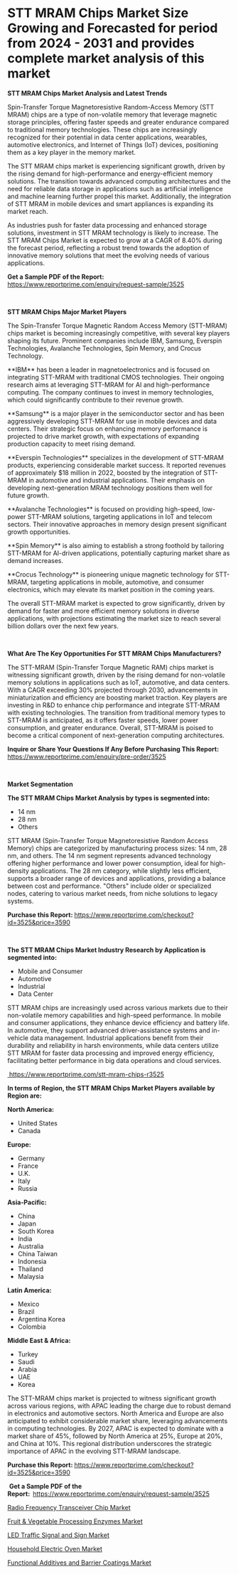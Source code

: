 <p><h1>STT MRAM Chips Market Size Growing and Forecasted for period from 2024 - 2031 and provides complete market analysis of this market</h1></p><p><strong>STT MRAM Chips Market Analysis and Latest Trends</strong></p>
<p><p>Spin-Transfer Torque Magnetoresistive Random-Access Memory (STT MRAM) chips are a type of non-volatile memory that leverage magnetic storage principles, offering faster speeds and greater endurance compared to traditional memory technologies. These chips are increasingly recognized for their potential in data center applications, wearables, automotive electronics, and Internet of Things (IoT) devices, positioning them as a key player in the memory market.</p><p>The STT MRAM chips market is experiencing significant growth, driven by the rising demand for high-performance and energy-efficient memory solutions. The transition towards advanced computing architectures and the need for reliable data storage in applications such as artificial intelligence and machine learning further propel this market. Additionally, the integration of STT MRAM in mobile devices and smart appliances is expanding its market reach.</p><p>As industries push for faster data processing and enhanced storage solutions, investment in STT MRAM technology is likely to increase. The STT MRAM Chips Market is expected to grow at a CAGR of 8.40% during the forecast period, reflecting a robust trend towards the adoption of innovative memory solutions that meet the evolving needs of various applications.</p></p>
<p><strong>Get a Sample PDF of the Report:&nbsp;</strong> <a href="https://www.reportprime.com/enquiry/request-sample/3525?utm_campaign=1134&utm_medium=2&utm_source=Github&utm_content=ia&utm_term=10102024&utm_id=stt-mram-chips">https://www.reportprime.com/enquiry/request-sample/3525</a></p>
<p>&nbsp;</p>
<p><strong>STT MRAM Chips Major Market Players</strong></p>
<p><p>The Spin-Transfer Torque Magnetic Random Access Memory (STT-MRAM) chips market is becoming increasingly competitive, with several key players shaping its future. Prominent companies include IBM, Samsung, Everspin Technologies, Avalanche Technologies, Spin Memory, and Crocus Technology.</p><p>**IBM** has been a leader in magnetoelectronics and is focused on integrating STT-MRAM with traditional CMOS technologies. Their ongoing research aims at leveraging STT-MRAM for AI and high-performance computing. The company continues to invest in memory technologies, which could significantly contribute to their revenue growth.</p><p>**Samsung** is a major player in the semiconductor sector and has been aggressively developing STT-MRAM for use in mobile devices and data centers. Their strategic focus on enhancing memory performance is projected to drive market growth, with expectations of expanding production capacity to meet rising demand.</p><p>**Everspin Technologies** specializes in the development of STT-MRAM products, experiencing considerable market success. It reported revenues of approximately $18 million in 2022, boosted by the integration of STT-MRAM in automotive and industrial applications. Their emphasis on developing next-generation MRAM technology positions them well for future growth.</p><p>**Avalanche Technologies** is focused on providing high-speed, low-power STT-MRAM solutions, targeting applications in IoT and telecom sectors. Their innovative approaches in memory design present significant growth opportunities.</p><p>**Spin Memory** is also aiming to establish a strong foothold by tailoring STT-MRAM for AI-driven applications, potentially capturing market share as demand increases.</p><p>**Crocus Technology** is pioneering unique magnetic technology for STT-MRAM, targeting applications in mobile, automotive, and consumer electronics, which may elevate its market position in the coming years.</p><p>The overall STT-MRAM market is expected to grow significantly, driven by demand for faster and more efficient memory solutions in diverse applications, with projections estimating the market size to reach several billion dollars over the next few years.</p></p>
<p>&nbsp;</p>
<p><strong>What Are The Key Opportunities For STT MRAM Chips Manufacturers?</strong></p>
<p><p>The STT-MRAM (Spin-Transfer Torque Magnetic RAM) chips market is witnessing significant growth, driven by the rising demand for non-volatile memory solutions in applications such as IoT, automotive, and data centers. With a CAGR exceeding 30% projected through 2030, advancements in miniaturization and efficiency are boosting market traction. Key players are investing in R&D to enhance chip performance and integrate STT-MRAM with existing technologies. The transition from traditional memory types to STT-MRAM is anticipated, as it offers faster speeds, lower power consumption, and greater endurance. Overall, STT-MRAM is poised to become a critical component of next-generation computing architectures.</p></p>
<p><strong>Inquire or Share Your Questions If Any Before Purchasing This Report:</strong> <a href="https://www.reportprime.com/enquiry/pre-order/3525?utm_campaign=1134&utm_medium=2&utm_source=Github&utm_content=ia&utm_term=10102024&utm_id=stt-mram-chips">https://www.reportprime.com/enquiry/pre-order/3525</a></p>
<p>&nbsp;</p>
<p><strong>Market Segmentation</strong></p>
<p><strong>The STT MRAM Chips Market Analysis by types is segmented into:</strong></p>
<p><ul><li>14 nm</li><li>28 nm</li><li>Others</li></ul></p>
<p><p>STT MRAM (Spin-Transfer Torque Magnetoresistive Random Access Memory) chips are categorized by manufacturing process sizes: 14 nm, 28 nm, and others. The 14 nm segment represents advanced technology offering higher performance and lower power consumption, ideal for high-density applications. The 28 nm category, while slightly less efficient, supports a broader range of devices and applications, providing a balance between cost and performance. "Others" include older or specialized nodes, catering to various market needs, from niche solutions to legacy systems.</p></p>
<p><strong>Purchase this Report:&nbsp;</strong><a href="https://www.reportprime.com/checkout?id=3525&price=3590&utm_campaign=1134&utm_medium=2&utm_source=Github&utm_content=ia&utm_term=10102024&utm_id=stt-mram-chips">https://www.reportprime.com/checkout?id=3525&price=3590</a></p>
<p>&nbsp;</p>
<p><strong>The STT MRAM Chips Market Industry Research by Application is segmented into:</strong></p>
<p><ul><li>Mobile and Consumer</li><li>Automotive</li><li>Industrial</li><li>Data Center</li></ul></p>
<p><p>STT MRAM chips are increasingly used across various markets due to their non-volatile memory capabilities and high-speed performance. In mobile and consumer applications, they enhance device efficiency and battery life. In automotive, they support advanced driver-assistance systems and in-vehicle data management. Industrial applications benefit from their durability and reliability in harsh environments, while data centers utilize STT MRAM for faster data processing and improved energy efficiency, facilitating better performance in big data operations and cloud services.</p></p>
<p><a href="https://www.reportprime.com/stt-mram-chips-r3525?utm_campaign=1134&utm_medium=2&utm_source=Github&utm_content=ia&utm_term=10102024&utm_id=stt-mram-chips">&nbsp;https://www.reportprime.com/stt-mram-chips-r3525</a></p>
<p><strong>In terms of Region, the STT MRAM Chips Market Players available by Region are:</strong></p>
<p>
    <p> <strong> North America: </strong>
        <ul>
            <li>United States</li>
            <li>Canada</li>
        </ul>
        </p> 
    <p> <strong> Europe: </strong>
        <ul>
            <li>Germany</li>
            <li>France</li>
            <li>U.K.</li>
            <li>Italy</li>
            <li>Russia</li>
        </ul>
        </p> 
    <p> <strong> Asia-Pacific: </strong>
        <ul>
            <li>China</li>
            <li>Japan</li>
            <li>South Korea</li>
            <li>India</li>
            <li>Australia</li>
            <li>China Taiwan</li>
            <li>Indonesia</li>
            <li>Thailand</li>
            <li>Malaysia</li>
        </ul>
        </p> 
    <p> <strong> Latin America: </strong>
        <ul>
            <li>Mexico</li>
            <li>Brazil</li>
            <li>Argentina Korea</li>
            <li>Colombia</li>
        </ul>
        </p> 
    <p> <strong> Middle East & Africa: </strong>
        <ul>
            <li>Turkey</li>
            <li>Saudi</li>
            <li>Arabia</li>
            <li>UAE</li>
            <li>Korea</li>
        </ul>
    </p>
    </p>
<p><p>The STT-MRAM chips market is projected to witness significant growth across various regions, with APAC leading the charge due to robust demand in electronics and automotive sectors. North America and Europe are also anticipated to exhibit considerable market share, leveraging advancements in computing technologies. By 2027, APAC is expected to dominate with a market share of 45%, followed by North America at 25%, Europe at 20%, and China at 10%. This regional distribution underscores the strategic importance of APAC in the evolving STT-MRAM landscape.</p></p>
<p><strong>Purchase this Report: </strong><a href="https://www.reportprime.com/checkout?id=3525&price=3590&utm_campaign=1134&utm_medium=2&utm_source=Github&utm_content=ia&utm_term=10102024&utm_id=stt-mram-chips">https://www.reportprime.com/checkout?id=3525&price=3590</a></p>
<p>&nbsp;<strong>Get a Sample PDF of the Report:&nbsp;&nbsp;</strong><a href="https://www.reportprime.com/enquiry/request-sample/3525?utm_campaign=1134&utm_medium=2&utm_source=Github&utm_content=ia&utm_term=10102024&utm_id=stt-mram-chips">https://www.reportprime.com/enquiry/request-sample/3525</a></p>
<p><strong></strong></p>
<p><p><a href="https://www.linkedin.com/pulse/navigating-global-radio-frequency-transceiver-chip-market-k3gjc?utm_campaign=1134&utm_medium=2&utm_source=Github&utm_content=ia&utm_term=10102024&utm_id=stt-mram-chips">Radio Frequency Transceiver Chip Market</a></p><p><a href="https://issuu.com/reportprime-2/docs/fruit-vegetable-processing-enzymes-_bb0eb94a488782?utm_campaign=1134&utm_medium=2&utm_source=Github&utm_content=ia&utm_term=10102024&utm_id=stt-mram-chips">Fruit & Vegetable Processing Enzymes Market</a></p><p><a href="https://www.linkedin.com/pulse/mapping-led-traffic-signal-sign-market-trends-challenges-evccc?utm_campaign=1134&utm_medium=2&utm_source=Github&utm_content=ia&utm_term=10102024&utm_id=stt-mram-chips">LED Traffic Signal and Sign Market</a></p><p><a href="https://www.linkedin.com/pulse/global-household-electric-oven-market-analysis-trends-forecasts-w0w9e?utm_campaign=1134&utm_medium=2&utm_source=Github&utm_content=ia&utm_term=10102024&utm_id=stt-mram-chips">Household Electric Oven Market</a></p><p><a href="https://issuu.com/reportprime-2/docs/functional-additives-and-barrier-co_7aa5e107b6cc18?utm_campaign=1134&utm_medium=2&utm_source=Github&utm_content=ia&utm_term=10102024&utm_id=stt-mram-chips">Functional Additives and Barrier Coatings Market</a></p></p>